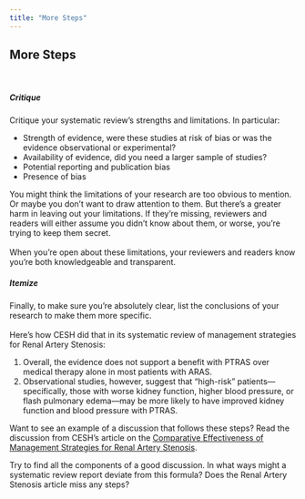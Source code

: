 ```yaml
---
title: "More Steps"
---
```


## More Steps

<br>

<h5>Critique</h5>
Critique your systematic review’s strengths and limitations. In particular:<br>
<ul>
<li>Strength of evidence, were these studies at risk of bias or was the evidence observational or experimental?</li>
<li>Availability of evidence, did you need a larger sample of studies?</li>
<li>Potential reporting and publication bias</li>
<li>Presence of bias</li></ul>You might think the limitations of your research are too obvious to mention. Or maybe you don’t want to draw attention to them. But there’s a greater harm in leaving out your limitations. If they’re missing, reviewers and readers will either assume you didn’t know about them, or worse, you’re trying to keep them secret.<br><br>When you’re open about these limitations, your reviewers and readers know you’re both knowledgeable and transparent.<br>
<h5>Itemize</h5>Finally, to make sure you’re absolutely clear, list the conclusions of your research to make them more specific.<br><br>
Here’s how CESH did that in its systematic review of management strategies for Renal Artery Stenosis:<br>
<ol>
<li>Overall, the evidence does not support a benefit with PTRAS over medical therapy alone in most patients with ARAS. </li>
<li>Observational studies, however, suggest that “high-risk” patients—specifically, those with worse kidney function, higher blood pressure, or flash pulmonary edema—may be more likely to have improved kidney function and blood pressure with PTRAS.</li></ol>

Want to see an example of a discussion that follows these steps? Read the discussion from  CESH’s article on the <a href = "http://annals.org/aim/fullarticle/2543272/comparative-effectiveness-management-strategies-renal-artery-stenosis-updated-systematic-review">Comparative Effectiveness of Management Strategies for Renal Artery Stenosis</a>. 

Try to find all the components of a good discussion. In what ways might a systematic review report deviate from this formula? Does the Renal Artery Stenosis article miss any steps?
